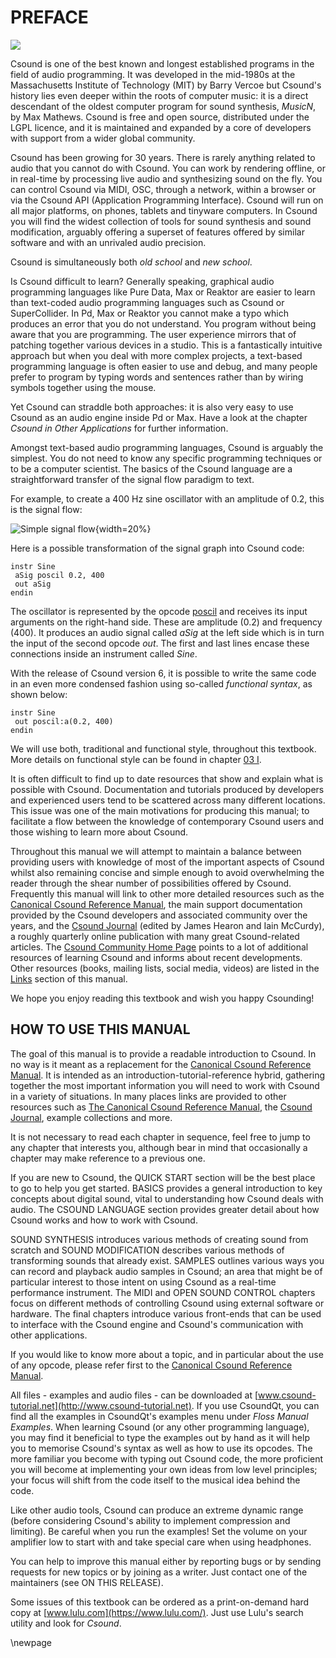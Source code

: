 # PREFACE

![](../resources/images/00-a-montage-3.png)

Csound is one of the best known and longest established programs in the
field of audio programming. It was developed in the mid-1980s at the
Massachusetts Institute of Technology (MIT) by Barry Vercoe but
Csound's history lies even deeper within the roots of computer music:
it is a direct descendant of the oldest computer program for sound
synthesis, _MusicN_, by Max Mathews. Csound is free and open source,
distributed under the LGPL licence, and it is maintained and expanded by
a core of developers with support from a wider global community.

Csound has been growing for 30 years. There is rarely anything related
to audio that you cannot do with Csound. You can work by rendering
offline, or in real-time by processing live audio and synthesizing sound
on the fly. You can control Csound via MIDI, OSC, through a network,
within a browser or via the Csound API (Application Programming
Interface). Csound will run on all major platforms, on phones, tablets
and tinyware computers. In Csound you will find the widest collection of
tools for sound synthesis and sound modification, arguably offering a
superset of features offered by similar software and with an unrivaled
audio precision.

Csound is simultaneously both _old school_ and _new school_.

Is Csound difficult to learn? Generally speaking, graphical audio
programming languages like Pure Data, Max or Reaktor are easier to
learn than text-coded audio programming languages such as Csound or
SuperCollider. In Pd, Max or Reaktor you cannot make a typo which
produces an error that you do not understand. You program without being
aware that you are programming. The user experience mirrors that of
patching together various devices in a studio. This is a fantastically
intuitive approach but when you deal with more complex projects, a
text-based programming language is often easier to use and debug, and
many people prefer to program by typing words and sentences rather than
by wiring symbols together using the mouse.

Yet Csound can straddle both approaches: it is also very easy to use
Csound as an audio engine inside Pd or Max. Have a look at the chapter
_Csound in Other Applications_ for further information.

Amongst text-based audio programming languages, Csound is arguably the
simplest. You do not need to know any specific programming techniques or
to be a computer scientist. The basics of the Csound language are a
straightforward transfer of the signal flow paradigm to text.

For example, to create a 400 Hz sine oscillator with an amplitude of
0.2, this is the signal flow:

![Simple signal flow](../resources/images/00-a-signal-flow.png){width=20%}

Here is a possible transformation of the signal graph into Csound code:

```csound
instr Sine
 aSig poscil 0.2, 400
 out aSig
endin
```

The oscillator is represented by the opcode
[poscil](http://csound.com/docs/manual/poscil.html) and receives
its input arguments on the right-hand side. These are amplitude (0.2)
and frequency (400). It produces an audio signal called _aSig_ at the
left side which is in turn the input of the second opcode _out_. The
first and last lines encase these connections inside an instrument
called _Sine_.

With the release of Csound version 6, it is possible to write the same
code in an even more condensed fashion using so-called _functional
syntax_, as shown below:

```csound
instr Sine
 out poscil:a(0.2, 400)
endin
```

We will use both, traditional and functional style, throughout this textbook. More details on functional style can be found in chapter
[03 I](03-i-functional-syntax.md).

It is often difficult to find up to date resources that show and explain
what is possible with Csound. Documentation and tutorials produced by
developers and experienced users tend to be scattered across many
different locations. This issue was one of the main motivations for
producing this manual; to facilitate a flow between the knowledge of
contemporary Csound users and those wishing to learn more about Csound.

Throughout this manual we will attempt to maintain a balance between
providing users with knowledge of most of the important aspects of
Csound whilst also remaining concise and simple enough to avoid
overwhelming the reader through the shear number of possibilities
offered by Csound. Frequently this manual will link to other more
detailed resources such as the
[Canonical Csound Reference Manual](http://csound.com/docs/manual/index.html), the main support documentation provided by the Csound developers and associated
community over the years, and the
[Csound Journal](http://csoundjournal.com/index.html) (edited by James Hearon
and Iain McCurdy), a roughly quarterly online publication with many
great Csound-related articles. The
[Csound Community Home Page](https://csound.com/) points to a lot of additional resources of learning Csound and informs about recent developments. Other resources (books, mailing lists, social media, videos) are listed in the [Links](15-c-links.md) section of this manual.

We hope you enjoy reading this textbook and wish you happy Csounding!



## HOW TO USE THIS MANUAL

The goal of this manual is to provide a readable introduction to Csound.
In no way is it meant as a replacement for the [Canonical Csound
Reference Manual](http://csound.github.io/docs/manual/index.html). It is
intended as an introduction-tutorial-reference hybrid, gathering
together the most important information you will need to work with
Csound in a variety of situations. In many places links are provided to
other resources such as [The Canonical Csound Reference
Manual](http://csound.github.io/docs/manual/index.html), the [Csound
Journal](http://csoundjournal.com/index.html), example collections and
more.

It is not necessary to read each chapter in sequence, feel free to jump
to any chapter that interests you, although bear in mind that
occasionally a chapter may make reference to a previous one.

If you are new to Csound, the QUICK START section will be the best place
to go to help you get started. BASICS provides a general introduction to
key concepts about digital sound, vital to understanding how Csound
deals with audio. The CSOUND LANGUAGE section provides greater detail
about how Csound works and how to work with Csound.

SOUND SYNTHESIS introduces various methods of creating sound from
scratch and SOUND MODIFICATION describes various methods of transforming
sounds that already exist. SAMPLES outlines various ways you can record
and playback audio samples in Csound; an area that might be of
particular interest to those intent on using Csound as a real-time
performance instrument. The MIDI and OPEN SOUND CONTROL chapters focus
on different methods of controlling Csound using external software or
hardware. The final chapters introduce various front-ends that can be
used to interface with the Csound engine and Csound's communication
with other applications.

If you would like to know more about a topic, and in particular about
the use of any opcode, please refer first to the [Canonical Csound
Reference Manual](http://csound.github.io/docs/manual/index.html).

All files - examples and audio files - can be downloaded at
[www.csound-tutorial.net](http://www.csound-tutorial.net). If you use
CsoundQt, you can find all the examples in CsoundQt's examples menu
under _Floss Manual Examples_. When learning Csound (or any other
programming language), you may find it beneficial to type the examples
out by hand as it will help you to memorise Csound's syntax as well as
how to use its opcodes. The more familiar you become with typing out
Csound code, the more proficient you will become at implementing your
own ideas from low level principles; your focus will shift from the code
itself to the musical idea behind the code.

Like other audio tools, Csound can produce an extreme dynamic range
(before considering Csound's ability to implement compression and
limiting). Be careful when you run the examples! Set the volume on your
amplifier low to start with and take special care when using headphones.

You can help to improve this manual either by reporting bugs or by
sending requests for new topics or by joining as a writer. Just contact
one of the maintainers (see ON THIS RELEASE).

Some issues of this textbook can be ordered as a print-on-demand hard
copy at [www.lulu.com](https://www.lulu.com/). Just use Lulu's search
utility and look for _Csound_.


\newpage
